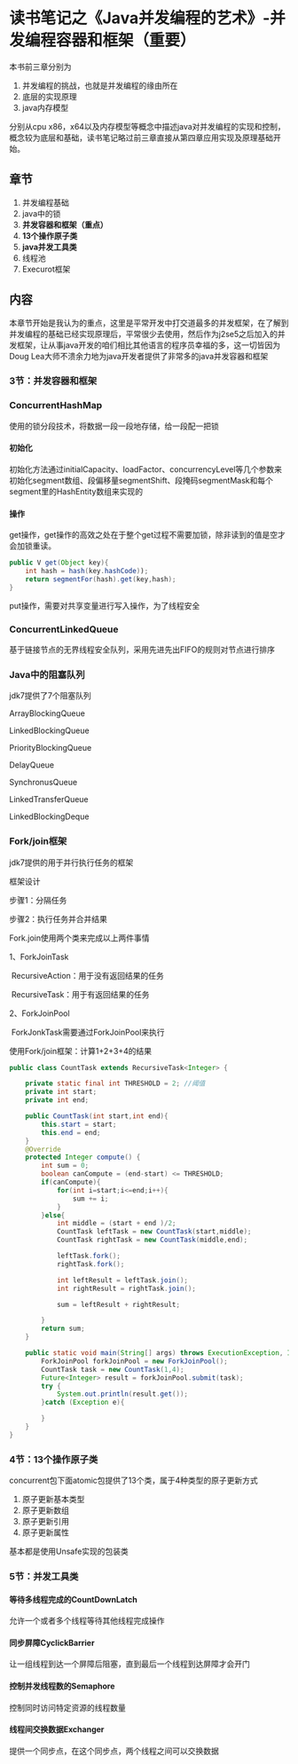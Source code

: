 # 读书笔记之《Java并发编程的艺术》-并发编程容器和框架（重要）



本书前三章分别为

1. 并发编程的挑战，也就是并发编程的缘由所在
2. 底层的实现原理
3. java内存模型

分别从cpu x86，x64以及内存模型等概念中描述java对并发编程的实现和控制，概念较为底层和基础，读书笔记略过前三章直接从第四章应用实现及原理基础开始。

## 章节

1. 并发编程基础
2. java中的锁
3. **并发容器和框架（重点）**
4. **13个操作原子类**
5. **java并发工具类**
6. 线程池
7. Execurot框架

## 内容

本章节开始是我认为的重点，这里是平常开发中打交道最多的并发框架，在了解到并发编程的基础已经实现原理后，平常很少去使用，然后作为j2se5之后加入的并发框架，让从事java开发的咱们相比其他语言的程序员幸福的多，这一切皆因为Doug Lea大师不溃余力地为java开发者提供了非常多的java并发容器和框架

### 3节：并发容器和框架

### ConcurrentHashMap

使用的锁分段技术，将数据一段一段地存储，给一段配一把锁

#### 初始化

初始化方法通过initialCapacity、loadFactor、concurrencyLevel等几个参数来初始化segment数组、段偏移量segmentShift、段掩码segmentMask和每个segment里的HashEntity数组来实现的

#### 操作

get操作，get操作的高效之处在于整个get过程不需要加锁，除非读到的值是空才会加锁重读。

```java
public V get(Object key){
    int hash = hash(key.hashCode));
    return segmentFor(hash).get(key,hash);
}
```

put操作，需要对共享变量进行写入操作，为了线程安全

### ConcurrentLinkedQueue

基于链接节点的无界线程安全队列，采用先进先出FIFO的规则对节点进行排序

### Java中的阻塞队列

jdk7提供了7个阻塞队列

ArrayBlockingQueue

LinkedBlockingQueue

PriorityBlockingQueue

DelayQueue

SynchronusQueue

LinkedTransferQueue

LinkedBlockingDeque

### Fork/join框架

jdk7提供的用于并行执行任务的框架

框架设计

步骤1：分隔任务

步骤2：执行任务并合并结果

Fork.join使用两个类来完成以上两件事情

1、ForkJoinTask

​    RecursiveAction：用于没有返回结果的任务

​    RecursiveTask：用于有返回结果的任务

2、ForkJoinPool

​    ForkJonkTask需要通过ForkJoinPool来执行

使用Fork/join框架：计算1+2+3+4的结果

```java
public class CountTask extends RecursiveTask<Integer> {

    private static final int THRESHOLD = 2; //阈值
    private int start;
    private int end;

    public CountTask(int start,int end){
        this.start = start;
        this.end = end;
    }
    @Override
    protected Integer compute() {
        int sum = 0;
        boolean canCompute = (end-start) <= THRESHOLD;
        if(canCompute){
            for(int i=start;i<=end;i++){
                sum += i;
            }
        }else{
            int middle = (start + end )/2;
            CountTask leftTask = new CountTask(start,middle);
            CountTask rightTask = new CountTask(middle,end);

            leftTask.fork();
            rightTask.fork();

            int leftResult = leftTask.join();
            int rightResult = rightTask.join();

            sum = leftResult + rightResult;

        }
        return sum;
    }

    public static void main(String[] args) throws ExecutionException, InterruptedException {
        ForkJoinPool forkJoinPool = new ForkJoinPool();
        CountTask task = new CountTask(1,4);
        Future<Integer> result = forkJoinPool.submit(task);
        try {
            System.out.println(result.get());
        }catch (Exception e){

        }
    }
}
```

### 4节：13个操作原子类

concurrent包下面atomic包提供了13个类，属于4种类型的原子更新方式

1. 原子更新基本类型
2. 原子更新数组
3. 原子更新引用
4. 原子更新属性

基本都是使用Unsafe实现的包装类

### 5节：并发工具类

#### 等待多线程完成的CountDownLatch

允许一个或者多个线程等待其他线程完成操作

#### 同步屏障CyclickBarrier

让一组线程到达一个屏障后阻塞，直到最后一个线程到达屏障才会开门

#### 控制并发线程数的Semaphore

控制同时访问特定资源的线程数量

#### 线程间交换数据Exchanger

提供一个同步点，在这个同步点，两个线程之间可以交换数据